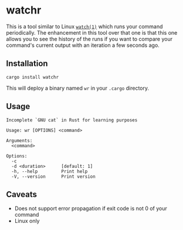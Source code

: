 # watchr

This is a tool similar to Linux [`watch(1)`](https://man7.org/linux/man-pages/man1/watch.1.html)
which runs your command periodically.  The enhancement in this tool over that one is that this
one allows you to see the history of the runs if you want to compare your command's current output
with an iteration a few seconds ago.

## Installation

`cargo install watchr`

This will deploy a binary named `wr` in your `.cargo` directory.

## Usage

```shell
Incomplete `GNU cat` in Rust for learning purposes

Usage: wr [OPTIONS] <command>

Arguments:
  <command>

Options:
  -c
  -d <duration>      [default: 1]
  -h, --help         Print help
  -V, --version      Print version
```

## Caveats

- Does not support error propagation if exit code is not 0 of your command
- Linux only
